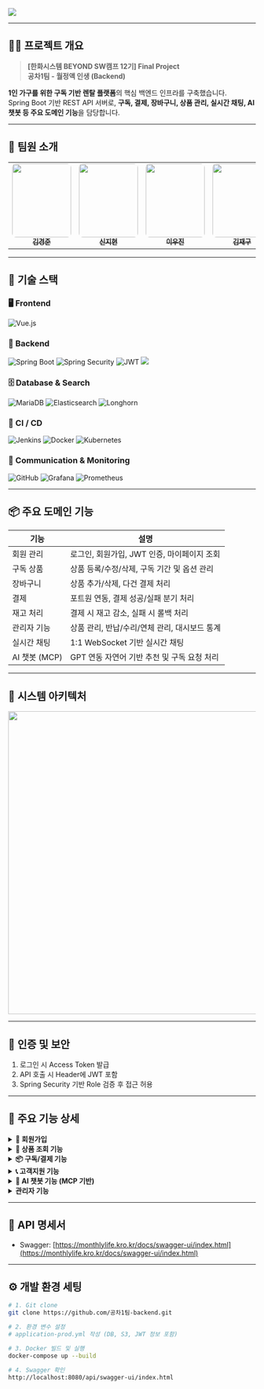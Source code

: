<img src="https://capsule-render.vercel.app/api?type=waving&height=250&color=gradient&text=%EC%9B%94%EC%A0%95%EC%95%A1%20%EC%9D%B8%EC%83%9D&fontSize=60&fontAlignY=30&animation=fadeIn&desc=Back-End%20System%20for%20%EB%A0%8C%ED%83%88%20%EA%B5%AC%EB%8F%85%20%EC%84%9C%EB%B9%84%EC%8A%A4&descSize=30" />


---

## 🧑‍💻 프로젝트 개요

> **[한화시스템 BEYOND SW캠프 12기] Final Project**  
> **공차1팀 - 월정액 인생 (Backend)**

**1인 가구를 위한 구독 기반 렌탈 플랫폼**의 핵심 백엔드 인프라를 구축했습니다.  
Spring Boot 기반 REST API 서버로, **구독, 결제, 장바구니, 상품 관리, 실시간 채팅, AI 챗봇 등 주요 도메인 기능**을 담당합니다.

---

## 👥 팀원 소개

<table align="center">
  <tr>
    <td align="center">
      <a href="https://github.com/celarim">
        <img src="https://mblogthumb-phinf.pstatic.net/MjAxNzA0MTNfMTQ2/MDAxNDkyMDg4OTU0NzU2.X-Ise8QGLx6BeA7f6y1lStSFaxdMRMNieJK_sB2sdokg.ll6BBI3GcX8hmiVP10LOy9b2rAZ2hHKnZFncXmzexsgg.JPEG.swhyun98/downloadfile.jpg?type=w420" width="120" height="150" style="object-fit: cover; border-radius: 8px;" />
        <br /><sub><b>김경준</b></sub>
      </a>
    </td>
    <td align="center">
      <a href="https://github.com/Shin-JiHyun">
        <img src="https://i.namu.wiki/i/8wUNYOFiU0KQem2XbLBTkTmgGg4knQ1_xAxhTh2Yl6E0OUbwJKCNXuO32wS48LTPfXT1U3hzEmclYUhu0kOg3GBu7VFfhN-larrInwpPz2Bc6OIplUQSvQy2sMz4gMUmPxcxCsZZ_XFaOLpXsp363Q.webp" width="120" height="150" style="object-fit: cover; border-radius: 8px;" />
        <br /><sub><b>신지현</b></sub>
      </a>
    </td>
    <td align="center">
      <a href="https://github.com/leewoojin12">
        <img src="https://i.namu.wiki/i/OOrcrlumPF7y0fWMNwJGrUw29c5kJ9qtpPbLsKlKOV2OVBH3Y3j3hg9FWPNy3kCvTUMgHD68wTF2k3OscKuTtw.webp" width="120" height="150" style="object-fit: cover; border-radius: 8px;" />
        <br /><sub><b>이우진</b></sub>
      </a>
    </td>
    <td align="center">
      <a href="https://github.com/wkdlrn">
        <img src="https://i.namu.wiki/i/GlPkp9Dy4UIg4_LiRXKtZ2g5V-NsjY3LZi8k6WT6N3lQIHIKz8EaNESQLfZfV7lDi4E7k-VloLwSHDr21bQxVg.webp" width="120" height="150" style="object-fit: cover; border-radius: 8px;" />
        <br /><sub><b>김재구</b></sub>
      </a>
    </td>
  </tr>
</table>

---

## 🧰 기술 스택

### 🖥 Frontend
![Vue.js](https://img.shields.io/badge/vue.js-%2335495e.svg?style=for-the-badge&logo=vuedotjs&logoColor=%234FC08D)

### 🔧 Backend
![Spring Boot](https://img.shields.io/badge/Spring%20Boot-6DB33F?style=for-the-badge&logo=Spring-Boot&logoColor=white)
![Spring Security](https://img.shields.io/badge/Spring_Security-6DB33F?style=for-the-badge&logo=Spring-Security&logoColor=white)
![JWT](https://img.shields.io/badge/JWT-%232F7D32.svg?style=for-the-badge&logo=json-web-tokens&logoColor=white)
<img src="https://img.shields.io/badge/Spring Batch-6DB33F?style=for-the-badge&logo=Spring&logoColor=white" />

### 🗄 Database & Search
![MariaDB](https://img.shields.io/badge/MariaDB-003545?style=for-the-badge&logo=mariadb&logoColor=white)
![Elasticsearch](https://img.shields.io/badge/elasticsearch-%230377CC.svg?style=for-the-badge&logo=elasticsearch&logoColor=white)
![Longhorn](https://img.shields.io/badge/Longhorn-FF6600?style=for-the-badge&logo=rancher&logoColor=white)

### 🚀 CI / CD
![Jenkins](https://img.shields.io/badge/Jenkins-D24939?style=for-the-badge&logo=jenkins&logoColor=white)
![Docker](https://img.shields.io/badge/docker-2496ED?style=for-the-badge&logo=docker&logoColor=white)
![Kubernetes](https://img.shields.io/badge/kubernetes-%23326ce5.svg?style=for-the-badge&logo=kubernetes&logoColor=white)

### 📡 Communication & Monitoring
![GitHub](https://img.shields.io/badge/github-%23121011.svg?style=for-the-badge&logo=github&logoColor=white)
![Grafana](https://img.shields.io/badge/Grafana-F46800?style=for-the-badge&logo=grafana&logoColor=white)
![Prometheus](https://img.shields.io/badge/Prometheus-E6522C?style=for-the-badge&logo=prometheus&logoColor=white)

---

## 📦 주요 도메인 기능

| 기능         | 설명 |
|--------------|------|
| 회원 관리     | 로그인, 회원가입, JWT 인증, 마이페이지 조회 |
| 구독 상품     | 상품 등록/수정/삭제, 구독 기간 및 옵션 관리 |
| 장바구니      | 상품 추가/삭제, 다건 결제 처리 |
| 결제         | 포트원 연동, 결제 성공/실패 분기 처리 |
| 재고 처리     | 결제 시 재고 감소, 실패 시 롤백 처리 |
| 관리자 기능   | 상품 관리, 반납/수리/연체 관리, 대시보드 통계 |
| 실시간 채팅   | 1:1 WebSocket 기반 실시간 채팅 |
| AI 챗봇 (MCP) | GPT 연동 자연어 기반 추천 및 구독 요청 처리 |

---

## 🧩 시스템 아키텍처
<img src="https://github.com/user-attachments/assets/772e1bce-3339-4ea9-805b-a6b122d66347" width="617" />

<br>

---

## 🔐 인증 및 보안

1. 로그인 시 Access Token 발급
2. API 호출 시 Header에 JWT 포함
3. Spring Security 기반 Role 검증 후 접근 허용

---

## 🧠 주요 기능 상세
<details>
  <summary><strong>👤 회원가입</strong></summary>

  ### 회원가입
   - 요청
     ![회원가입 요청](https://github.com/user-attachments/assets/44aab1c2-6fec-4d7d-985e-c076436e8d5a)
      > 사용자가 이름, 이메일, 비밀번호 등의 정보를 입력하여 회원가입 요청을 보냅니다.
   - 응답
     ![회원가입 응답](https://github.com/user-attachments/assets/3acaaf7a-5321-443a-a864-17bd571e25a0)
       > 회원가입이 성공적으로 완료되었을 때 반환되는 응답입니다.
  ### 로그인
   - 요청
     ![로그인 요청](https://github.com/user-attachments/assets/057999c8-5952-4eff-9fe9-1ccd9ab69f83)
       > 아이디와 비밀번호를 기반으로 로그인 요청을 보냅니다.
   - 응답
     ![로그인 응답](https://github.com/user-attachments/assets/0f4cdea6-9138-4c7c-a9b6-5724d68d8fb8)
       > 로그인 성공 시 JWT 토큰과 사용자 정보가 반환됩니다.
</details>


<details>
  <summary><strong>🛒 상품 조회 기능</strong></summary>
  
  ### 전체 판매 상품 조회
   - 요청
     ![판매 상품 목록 조회 요청](https://github.com/user-attachments/assets/49201ca9-4902-41d9-82bb-5fbeaf700b61)
       > 전체 판매 상품을 조회하기 위한 GET 요청입니다.
   - 응답
     ![상품조회 응답](https://github.com/user-attachments/assets/010c8749-c1d7-4b28-a28a-f880e743d1a6)
       > 판매 상품들의 목록과 간략한 정보(이름, 이미지, 가격 등)를 포함한 응답입니다.

  ### 판매 상품 상세 조회
   - 요청
      ![상세조회 요청](https://github.com/user-attachments/assets/f61ff0e7-2eaf-4069-8cc4-9d44e40b6d31)
       > 선택한 판매 상품의 상세 정보를 조회하는 요청입니다.
   - 응답
      ![상세조회 응답](https://github.com/user-attachments/assets/5c7cd83d-a05c-498a-8a2c-90488b9bcb3c)
       > 해당 상품의 상세 정보(구성 상품, 기간별 가격, 설명 등)를 반환합니다.
  ### 판매 상품 전체 검색
   - 요청
      ![상품검색 요청](https://github.com/user-attachments/assets/34f7f6f7-c6b2-48c3-b076-bb2cb67bf5d1)
      > 키워드를 포함한 전체 판매 상품 검색 요청입니다.
   - 응답
     ![상품검색 응답](https://github.com/user-attachments/assets/4b6b9690-7d76-4424-a1a3-861be22fe1a9)
      > 검색어와 관련된 판매 상품 리스트를 반환합니다.
</details>

<details>
  <summary><strong>📦 구독/결제 기능</strong></summary>

  ### 상품 구독
   - 요청
     ![상품구독 요청](https://github.com/user-attachments/assets/6e6d6149-469c-4eb4-b509-4ec374435b21)
      > 사용자가 상품을 구독하기 위한 요청을 보냅니다.
   - 응답
     ![상품구독 응답](https://github.com/user-attachments/assets/9a413c52-ebaf-4579-a862-c5a7996161fe)
      > 구독 요청이 성공적으로 처리되었음을 나타내는 응답입니다.
  ### 장바구니
   - 요청
     ![장바구니 추가 요청](https://github.com/user-attachments/assets/8ca222e0-e464-486f-9128-d8d184dc15b2)
     > 선택한 상품을 장바구니에 추가하는 요청입니다.
   - 응답
     ![장바구니 추가 응답](https://github.com/user-attachments/assets/bcd2f45b-f41d-49a2-bbd7-6286b275ebe7)
      > 상품이 장바구니에 정상적으로 추가되었음을 알리는 응답입니다.
</details>

<details>
  <summary><strong>📞 고객지원 기능</strong></summary>

  ### 수리/분실 신청
  - 요청
    ![수리,분실 신청 요청](https://github.com/user-attachments/assets/af568129-acd7-4d20-8151-46103c62d2d3)
     > 제품 수리 또는 분실 신고 요청입니다.
  - 응답
    ![수리,분실 신청 응답](https://github.com/user-attachments/assets/0ce74e75-272d-46a9-a722-83f722ca3e25)
     > 요청이 정상적으로 접수되었음을 나타내는 응답입니다.
</details>

<details>
  <summary><strong>🤖 AI 챗봇 기능 (MCP 기반)</strong></summary>

### AI 챗봇 제품 검색
 - 요청
  ![MCP 제품 검색 요청](https://github.com/user-attachments/assets/9c586304-ac8e-4362-aef7-089cd0dbcc6c)
 > AI 챗봇에게 원하는 제품을 자연어로 검색 요청합니다.
 - 응답
  ![MCP 제품 검색 응답](https://github.com/user-attachments/assets/a5347670-af57-4558-999a-2980752e525a)
 > 사용자의 요청을 분석한 결과와 함께 추천 제품 목록을 반환합니다.

### AI 챗봇 구독흐름 자동 처리
 - 요청
   ![MCP 구독흐름자동처리 요청](https://github.com/user-attachments/assets/285e0c1d-596e-4394-860f-f303b590b37a)
    > 챗봇이 사용자의 선택을 기반으로 구독 과정을 자동화하여 처리합니다.
 - 응답
   ![MCP 구독흐름자동처리 응답](https://github.com/user-attachments/assets/a6a370f6-8faf-45a0-a5f6-dafd8cf37692)
    > 자동 처리된 구독 결과를 반환합니다.

</details>

<details>
  <summary><strong> 관리자 기능</strong></summary>

### 상품 등록
- 요청
  ![상품등록 요청](https://github.com/user-attachments/assets/f868583c-2572-4240-9e2f-68038a7e55df)
   > 제품의 이름, 코드, 설명 등을 포함하여 새 상품을 등록합니다.
- 응답
  ![상품등록 응답](https://github.com/user-attachments/assets/39a6e4f0-51fe-4197-80c2-86ac19ded67e)
   > 상품이 성공적으로 등록되었음을 알리는 응답입니다.
  
### 판매 상품 등록
- 요청
   ![판매상품등록 요청](https://github.com/user-attachments/assets/c9ec7fbd-570a-4ca3-b3f1-6bf566b10562)
   > 기존 상품을 기반으로 판매할 상품을 등록합니다.
- 응답
   ![판매상품등록요청 응답](https://github.com/user-attachments/assets/df5776ab-3c44-477e-a0b5-5510eb1d9df7)
   > 판매 상품 등록이 완료되었음을 나타내는 응답입니다.

</details>


---

## 📑 API 명세서

- Swagger: [https://monthlylife.kro.kr/docs/swagger-ui/index.html](https://monthlylife.kro.kr/docs/swagger-ui/index.html)

---

## ⚙ 개발 환경 세팅

```bash
# 1. Git clone
git clone https://github.com/공차1팀-backend.git

# 2. 환경 변수 설정
# application-prod.yml 작성 (DB, S3, JWT 정보 포함)

# 3. Docker 빌드 및 실행
docker-compose up --build

# 4. Swagger 확인
http://localhost:8080/api/swagger-ui/index.html
